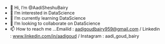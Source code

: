 - 👋 Hi, I’m @AadiSheshuBairy
- 👀 I’m interested in DataScience
- 🌱 I’m currently learning DataScience
- 💞️ I’m looking to collaborate on DataScience
- 📫 How to reach me ...Emailid : aadigoudbairy959@gmail.com / Linkedin : www.linkedin.com/in/aadigoud / Instagram : aadi_goud_bairy

